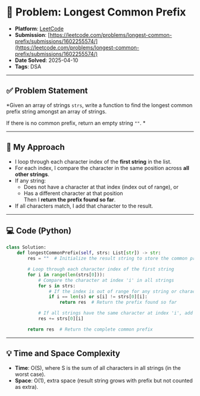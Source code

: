 # 🧮 Problem: Longest Common Prefix

- **Platform**: [LeetCode](https://leetcode.com/problems/longest-common-prefix/)
- **Submission**: [https://leetcode.com/problems/longest-common-prefix/submissions/1602255574/](https://leetcode.com/problems/longest-common-prefix/submissions/1602255574/)
- **Date Solved**: 2025-04-10
- **Tags**: DSA

---

## ✅ Problem Statement
*Given an array of strings `strs`, write a function to find the longest common prefix string amongst an array of strings.

If there is no common prefix, return an empty string `""`.
*

---

## 🚀 My Approach
- I loop through each character index of the **first string** in the list.
- For each index, I compare the character in the same position across **all other strings**.
- If any string:
  - Does not have a character at that index (index out of range), or
  - Has a different character at that position  
  Then I **return the prefix found so far**.
- If all characters match, I add that character to the result.

---

## 💻 Code (Python)

```python
class Solution:
    def longestCommonPrefix(self, strs: List[str]) -> str:
        res = ""  # Initialize the result string to store the common prefix

        # Loop through each character index of the first string
        for i in range(len(strs[0])):
            # Compare the character at index 'i' in all strings
            for s in strs:
                # If the index is out of range for any string or characters don't match
                if i == len(s) or s[i] != strs[0][i]:
                    return res  # Return the prefix found so far

            # If all strings have the same character at index 'i', add to result
            res += strs[0][i]

        return res  # Return the complete common prefix

```

---

## 💡 Time and Space Complexity
- **Time**: O(S), where S is the sum of all characters in all strings (in the worst case).
- **Space**: O(1), extra space (result string grows with prefix but not counted as extra).
